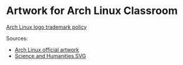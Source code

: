 # Artwork for Arch Linux Classroom

[Arch Linux logo trademark policy](https://wiki.archlinux.org/index.php/DeveloperWiki:TrademarkPolicy)

Sources: 

* [Arch Linux official artwork](https://www.archlinux.org/art/)
* [Science and Humanities SVG](https://commons.wikimedia.org/wiki/File:Sciences_humaines.svg)
